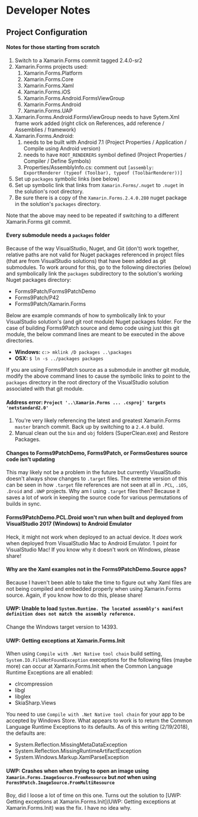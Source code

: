 # Developer Notes

## Project Configuration

#### Notes for those starting from scratch 

1. Switch to a Xamarin.Forms commit tagged 2.4.0-sr2
2. Xamarin.Forms projects used:
   1. Xamarin.Forms.Platform
   2. Xamarin.Forms.Core
   3. Xamarin.Forms.Xaml
   4. Xamarin.Forms.iOS
   5. Xamarin.Forms.Android.FormsViewGroup
   6. Xamarin.Forms.Android
   7. Xamarin.Forms.UAP
3. Xamarin.Forms.Android.FormsViewGroup needs to have Sytem.Xml frame work added (right click on References, add reference / Assemblies / framework)
4. Xamarin.Forms.Android:
   1. needs to be built with Android 7.1 (Project Properties / Application / Compile using Android version)
   2. needs to have ```ROOT_RENDERERS``` symbol defined (Project Properties / Compiler / Define Symbols)
   3. Properties/AssemblyInfo.cs: comment out ```[assembly: ExportRenderer (typeof (Toolbar), typeof (ToolbarRenderer))]```
5. Set up ```packages``` symbolic links (see below)
6. Set up symbolic link that links from ```Xamarin.Forms/.nuget``` to ```.nuget``` in the solution's root directory.
7. Be sure there is a copy of the ```Xamarin.Forms.2.4.0.280``` nuget package in the solution's ```packages``` directory.
    

Note that the above may need to be repeated if switching to a different Xamarin.Forms git commit.

#### Every submodule needs a ```packages``` folder

Because of the way VisualStudio, Nuget, and Git (don't) work together, relative paths are not valid for Nuget packages referenced in project files (that are from VisualStudio solutions) that have been added as git submodules.  To work around for this, go to the following directories (below) and symbolically link the ```packages``` subdirectory to the solution's working Nuget packages directory:

 - Forms9Patch/Forms9PatchDemo
 - Forms9Patch/P42
 - Forms9Patch/Xamarin.Forms

Below are example commands of how to symbolically link to your VisualStudio solution's (and git root module) Nuget packages folder.  For the case of building Forms9Patch source and demo code using just this git module, the below command lines are meant to be executed in the above directories.

 - **Windows:** ``` c:> mklink /D packages ..\packages ```
 - **OSX:** ``` $ ln -s ../packages packages ```

If you are using Forms9Patch source as a submodule in another git module, modify the above command lines to cause the symbolic links to point to the ```packages``` directory in the root directory of the VisualStudio solution associated with that git module.   


#### Address error:  ``` Project '..\Xamarin.Forms ... .csproj' targets 'netstandard2.0' ```

1. You're very likely referencing the latest and greatest Xamarin.Forms ```master``` branch commit.  Back up by switching to a ```2.4.0``` build.   
2. Manual clean out the ```bin``` and ```obj``` folders (SuperClean.exe) and Restore Packages.

#### Changes to Forms9PatchDemo, Forms9Patch, or FormsGestures source code isn't updating

This may likely not be a problem in the future but currently VisualStudio doesn't always show changes to ```.target``` files.  The extreme version of this can be seen in how ```.target``` file references are not seen at all in ```.PCL```, ```.iOS```, ```.Droid``` and ```.UWP``` projects.  Why am I using ```.target``` files then?  Because it saves a lot of work in keeping the source code for various permutations of builds in sync.



#### Forms9PatchDemo.PCL.Droid won't run when built and deployed from VisualStudio 2017 (Windows) to Android Emulator

Heck, it might not work when deployed to an actual device.  It *does* work when deployed from VisualStudio Mac to Android Emulator.  1 point for VisualStudio Mac!  If you know why it doesn't work on Windows, please share!


#### Why are the Xaml examples not in the Forms9PatchDemo.Source apps?

Because I haven't been able to take the time to figure out why Xaml files are not being compiled and embedded properly when using Xamarin.Forms source.  Again, if you know how to do this, please share!


#### UWP: Unable to load `System.Runtime. The located assembly's manifest definition does not match the assembly reference.`

Change the Windows target version to 14393.   

#### UWP: Getting exceptions at Xamarin.Forms.Init

When using `Compile with .Net Native tool chain` build setting, `System.IO.FileNotFoundException` execeptions for the following files (maybe more) can occur at Xamarin.Forms.Init when the Common Language Runtime Exceptions are all enabled:

 - clrcompression
 - libgl
 - libglex
 - SkiaSharp.Views

You need to use `Compile with .Net Native tool chain` for your app to be accepted by Windows Store.  What appears to work is to return the Common Language Runtime Exceptions to its defaults.  As of this writing (2/19/2018), the defaults are:
 
 - System.Reflection.MissingMetaDataException
 - System.Reflection.MissingRuntimeArtifactException 
 - System.Windows.Markup.XamlParseException


 #### UWP: Crashes when when trying to open an image using `Xamarin.Forms.ImageSource.FromResource` but *not* when using `Forms9Patch.ImageSource.FromMultiResource`

 Boy, did I loose a lot of time on this one.  Turns out the solution to [UWP: Getting exceptions at Xamarin.Forms.Init](UWP: Getting exceptions at Xamarin.Forms.Init) was the fix.  I have no idea why.